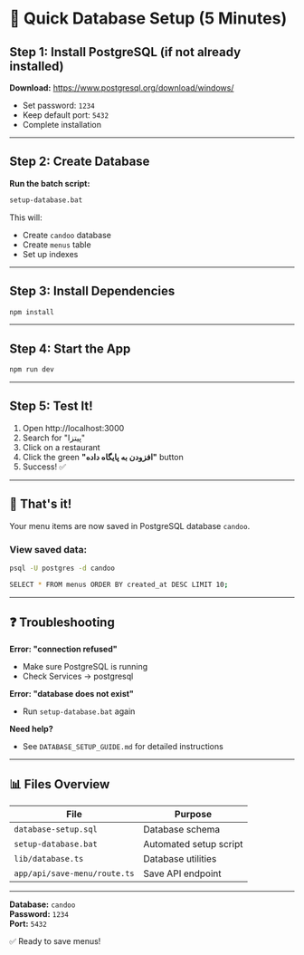 # 🚀 Quick Database Setup (5 Minutes)

## Step 1: Install PostgreSQL (if not already installed)

**Download:** https://www.postgresql.org/download/windows/

- Set password: `1234`
- Keep default port: `5432`
- Complete installation

---

## Step 2: Create Database

**Run the batch script:**
```bash
setup-database.bat
```

This will:
- Create `candoo` database
- Create `menus` table
- Set up indexes

---

## Step 3: Install Dependencies

```bash
npm install
```

---

## Step 4: Start the App

```bash
npm run dev
```

---

## Step 5: Test It!

1. Open http://localhost:3000
2. Search for "پیتزا"
3. Click on a restaurant
4. Click the green **"افزودن به پایگاه داده"** button
5. Success! ✅

---

## 🎯 That's it!

Your menu items are now saved in PostgreSQL database `candoo`.

### View saved data:
```bash
psql -U postgres -d candoo

SELECT * FROM menus ORDER BY created_at DESC LIMIT 10;
```

---

## ❓ Troubleshooting

**Error: "connection refused"**
- Make sure PostgreSQL is running
- Check Services → postgresql

**Error: "database does not exist"**
- Run `setup-database.bat` again

**Need help?**
- See `DATABASE_SETUP_GUIDE.md` for detailed instructions

---

## 📊 Files Overview

| File | Purpose |
|------|---------|
| `database-setup.sql` | Database schema |
| `setup-database.bat` | Automated setup script |
| `lib/database.ts` | Database utilities |
| `app/api/save-menu/route.ts` | Save API endpoint |

---

**Database:** `candoo`  
**Password:** `1234`  
**Port:** `5432`

✅ Ready to save menus!

